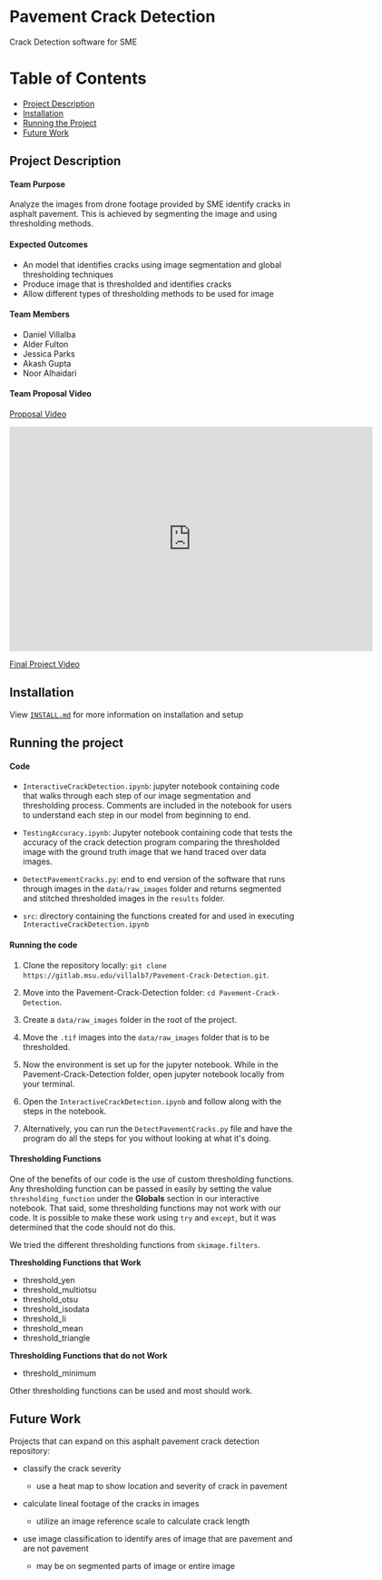 # Pavement Crack Detection

Crack Detection software for SME

# Table of Contents
* [Project Description](#project-description)
* [Installation](#installation)
* [Running the Project](#running-the-project)
* [Future Work](#future-work)



## Project Description

#### Team Purpose

Analyze the images from drone footage provided by SME identify cracks in asphalt pavement. This is achieved by segmenting the image and using thresholding methods.

#### Expected Outcomes

- An model that identifies cracks using image segmentation and global thresholding techniques
- Produce image that is thresholded and identifies cracks
- Allow different types of thresholding methods to be used for image

#### Team Members

- Daniel Villalba
- Alder Fulton
- Jessica Parks
- Akash Gupta
- Noor Alhaidari

#### Team Proposal Video

[Proposal Video](https://mediaspace.msu.edu/media/SME_Proposal_Video/1_zyp7lfsq)

<iframe id="kaltura_player" src="https://cdnapisec.kaltura.com/p/811482/sp/81148200/embedIframeJs/uiconf_id/27551951/partner_id/811482?iframeembed=true&playerId=kaltura_player&entry_id=1_zyp7lfsq&flashvars[streamerType]=auto&amp;flashvars[localizationCode]=en&amp;flashvars[leadWithHTML5]=true&amp;flashvars[sideBarContainer.plugin]=true&amp;flashvars[sideBarContainer.position]=left&amp;flashvars[sideBarContainer.clickToClose]=true&amp;flashvars[chapters.plugin]=true&amp;flashvars[chapters.layout]=vertical&amp;flashvars[chapters.thumbnailRotator]=false&amp;flashvars[streamSelector.plugin]=true&amp;flashvars[EmbedPlayer.SpinnerTarget]=videoHolder&amp;flashvars[dualScreen.plugin]=true&amp;flashvars[hotspots.plugin]=1&amp;flashvars[Kaltura.addCrossoriginToIframe]=true&amp;&wid=1_kdkj3z0c" width="640" height="396" allowfullscreen webkitallowfullscreen mozAllowFullScreen allow="autoplay *; fullscreen *; encrypted-media *" sandbox="allow-downloads allow-forms allow-same-origin allow-scripts allow-top-navigation allow-pointer-lock allow-popups allow-modals allow-orientation-lock allow-popups-to-escape-sandbox allow-presentation allow-top-navigation-by-user-activation" frameborder="0" title="SME_Proposal_Video"></iframe>

[Final Project Video](https://mediaspace.msu.edu/media/SME+Final+Presentation/1_97prlt4a)

## Installation

View [`INSTALL.md`](https://gitlab.msu.edu/villalb7/Pavement-Crack-Detection/-/blob/main/INSTALL.md) for more information on installation and setup



## Running the project

#### Code

* `InteractiveCrackDetection.ipynb`: jupyter notebook containing code that walks through each step of our image segmentation and thresholding process. Comments are included in the notebook for users to understand each step in our model from beginning to end.

* `TestingAccuracy.ipynb`: Jupyter notebook containing code that tests the accuracy of the crack detection program comparing the thresholded image with the ground truth image that we hand traced over data images.

* `DetectPavementCracks.py`: end to end version of the software that runs through images in the `data/raw_images` folder and returns segmented and stitched thresholded images in the `results` folder.

* `src`: directory containing the functions created for and used in executing `InteractiveCrackDetection.ipynb`

#### Running the code

1. Clone the repository locally: `git clone https://gitlab.msu.edu/villalb7/Pavement-Crack-Detection.git`.

2. Move into the Pavement-Crack-Detection folder: `cd Pavement-Crack-Detection`.

3. Create a `data/raw_images` folder in the root of the project.

4. Move the `.tif` images into the `data/raw_images` folder that is to be thresholded.

5. Now the environment is set up for the jupyter notebook. While in the Pavement-Crack-Detection folder, open jupyter notebook locally from your terminal.

6. Open the `InteractiveCrackDetection.ipynb` and follow along with the steps in the notebook.

7. Alternatively, you can run the `DetectPavementCracks.py` file and have the program do all the steps for you without looking at what it's doing.

#### Thresholding Functions

One of the benefits of our code is the use of custom thresholding functions. Any thresholding function can be passed in easily by setting the value `thresholding_function` under the **Globals** section in our interactive notebook. That said, some thresholding functions may not work with our code. It is possible to make these work using `try` and `except`, but it was determined that the code should not do this.

We tried the different thresholding functions from `skimage.filters`.

**Thresholding Functions that Work**
* threshold_yen
* threshold_multiotsu
* threshold_otsu
* threshold_isodata
* threshold_li
* threshold_mean
* threshold_triangle

**Thresholding Functions that do not Work**
* threshold_minimum

Other thresholding functions can be used and most should work.

## Future Work

Projects that can expand on this asphalt pavement crack detection repository:

* classify the crack severity
    * use a heat map to show location and severity of crack in pavement
    
* calculate lineal footage of the cracks in images
    * utilize an image reference scale to calculate crack length

* use image classification to identify ares of image that are pavement and are not pavement
    * may be on segmented parts of image or entire image
